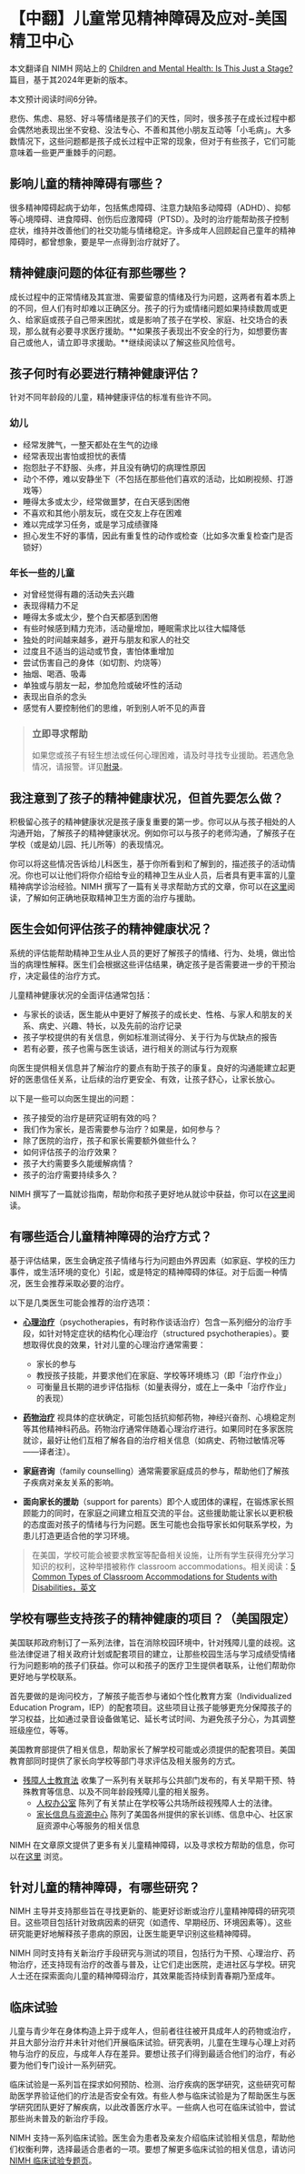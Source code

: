 # 【中翻】儿童常见精神障碍及应对-美国精卫中心

本文翻译自 NIMH 网站上的 [Children and Mental Health: Is This Just a Stage?](https://www.nimh.nih.gov/health/publications/children-and-mental-health) 篇目，基于其2024年更新的版本。

本文预计阅读时间6分钟。

悲伤、焦虑、易怒、好斗等情绪是孩子们的天性，同时，很多孩子在成长过程中都会偶然地表现出坐不安稳、没法专心、不善和其他小朋友互动等「小毛病」。大多数情况下，这些问题都是孩子成长过程中正常的现象，但对于有些孩子，它们可能意味着一些更严重棘手的问题。

## 影响儿童的精神障碍有哪些？

很多精神障碍起病于幼年，包括焦虑障碍、注意力缺陷多动障碍（ADHD）、抑郁等心境障碍、进食障碍、创伤后应激障碍（PTSD）。及时的治疗能帮助孩子控制症状，维持并改善他们的社交功能与情绪稳定。许多成年人回顾起自己童年的精神障碍时，都曾想象，要是早一点得到治疗就好了。

## 精神健康问题的体征有那些哪些？

成长过程中的正常情绪及其宣泄、需要留意的情绪及行为问题，这两者有着本质上的不同，但人们有时却难以正确区分。孩子的行为或情绪问题如果持续数周或更久、给家庭或孩子自己带来困扰，或是影响了孩子在学校、家庭、社交场合的表现，那么就有必要寻求医疗援助。**如果孩子表现出不安全的行为，如想要伤害自己或他人，请立即寻求援助。**继续阅读以了解这些风险信号。

## 孩子何时有必要进行精神健康评估？

针对不同年龄段的儿童，精神健康评估的标准有些许不同。

### 幼儿

- 经常发脾气，一整天都处在生气的边缘
- 经常表现出害怕或担忧的表情
- 抱怨肚子不舒服、头疼，并且没有确切的病理性原因
- 动个不停，难以安静坐下（不包括在那些他们喜欢的活动，比如刷视频、打游戏等）
- 睡得太多或太少，经常做噩梦，在白天感到困倦
- 不喜欢和其他小朋友玩，或在交友上存在困难
- 难以完成学习任务，或是学习成绩骤降
- 担心发生不好的事情，因此有重复性的动作或检查（比如多次重复检查门是否锁好）

### 年长一些的儿童

- 对曾经觉得有趣的活动失去兴趣
- 表现得精力不足
- 睡得太多或太少，整个白天都感到困倦
- 有些时候感到精力充沛，活动量增加，睡眠需求比以往大幅降低
- 独处的时间越来越多，避开与朋友和家人的社交
- 过度且不适当的运动或节食，害怕体重增加
- 尝试伤害自己的身体（如切割、灼烧等）
- 抽烟、喝酒、吸毒
- 单独或与朋友一起，参加危险或破坏性的活动
- 表现出自杀的念头
- 感觉有人要控制他们的思维，听到别人听不见的声音

> ### 立即寻求帮助
>
> 如果您或孩子有轻生想法或任何心理困难，请及时寻找专业援助。若遇危急情况，请报警。详见[附录](../appendix.md#危机干预与报警)。

## 我注意到了孩子的精神健康状况，但首先要怎么做？

积极留心孩子的精神健康状况是孩子康复重要的第一步。你可以从与孩子相处的人沟通开始，了解孩子的精神健康状况。例如你可以与孩子的老师沟通，了解孩子在学校（或是幼儿园、托儿所等）的表现情况。

你可以将这些情况告诉给儿科医生，基于你所看到和了解到的，描述孩子的活动情况。你也可以让他们将你介绍给专业的精神卫生从业人员，后者具有更丰富的儿童精神病学诊治经验。NIMH 撰写了一篇有关寻求帮助方式的文章，你可以在[这里](https://www.nimh.nih.gov/health/find-help)阅读，了解如何正确地获取精神卫生方面的治疗与援助。

## 医生会如何评估孩子的精神健康状况？

系统的评估能帮助精神卫生从业人员的更好了解孩子的情绪、行为、处境，做出恰当的病理性解释。医生们会根据这些评估结果，确定孩子是否需要进一步的干预治疗，决定最佳的治疗方式。

儿童精神健康状况的全面评估通常包括：

- 与家长的谈话，医生能从中更好了解孩子的成长史、性格、与家人和朋友的关系、病史、兴趣、特长，以及先前的治疗记录
- 孩子学校提供的有关信息，例如标准测试得分、关于行为与优缺点的报告
- 若有必要，孩子也需与医生谈话，进行相关的测试与行为观察

向医生提供相关信息并了解治疗的要点有助于孩子的康复。良好的沟通能建立起更好的医患信任关系，让后续的治疗更安全、有效，让孩子舒心，让家长放心。

以下是一些可以向医生提出的问题：

- 孩子接受的治疗是研究证明有效的吗？
- 我们作为家长，是否需要参与治疗？如果是，如何参与？
- 除了医院的治疗，孩子和家长需要额外做些什么？
- 如何评估孩子的治疗效果？
- 孩子大约需要多久能缓解病情？
- 孩子的治疗需要持续多久？

NIMH 撰写了一篇就诊指南，帮助你和孩子更好地从就诊中获益，你可以在[这里](https://www.nimh.nih.gov/health/publications/tips-for-talking-with-your-health-care-provider)阅读。

## 有哪些适合儿童精神障碍的治疗方式？

基于评估结果，医生会确定孩子情绪与行为问题由外界因素（如家庭、学校的压力事件，或生活环境的变化）引起，或是特定的精神障碍的体征。对于后面一种情况，医生会推荐采取必要的治疗。

以下是几类医生可能会推荐的治疗选项：

- **[心理治疗](./Psychotherapies.md)**（psychotherapies，有时称作谈话治疗）包含一系列细分的治疗手段，如针对特定症状的结构化心理治疗（structured psychotherapies）。要想取得优良的效果，针对儿童的心理治疗通常需要：

  - 家长的参与
  - 教授孩子技能，并要求他们在家庭、学校等环境练习（即「治疗作业」）
  - 可衡量且长期的进步评估指标（如量表得分，或在上一条中「治疗作业」的表现）
- **[药物治疗](./Medications.md)** 视具体的症状确定，可能包括抗抑郁药物，神经兴奋剂、心境稳定剂等其他精神科药品。药物治疗通常伴随着心理治疗进行。如果同时在多家医院就诊，最好让他们互相了解各自的治疗相关信息（如病史、药物过敏情况等——译者注）。
- **家庭咨询**（family counselling）通常需要家庭成员的参与，帮助他们了解孩子疾病对亲友关系的影响。
- **面向家长的援助**（support for parents）即个人或团体的课程，在锻炼家长照顾能力的同时，在家庭之间建立相互交流的平台。这些援助能让家长以更积极的态度面对孩子的情绪与行为问题。医生可能也会指导家长如何联系学校，为患儿打造更适合他的学习环境。

> 在美国，学校可能会被要求教室等配备相关设施，让所有学生获得充分学习知识的权利，这种举措被称作 classroom accommodations。相关阅读：[5 Common Types of Classroom Accommodations for Students with Disabilities，英文](https://www.educationadvanced.com/blog/5-common-types-of-classroom-accommodations-for-students-with-disabilities)

## 学校有哪些支持孩子的精神健康的项目？（美国限定）

美国联邦政府制订了一系列法律，旨在消除校园环境中，针对残障儿童的歧视。这些法律促进了相关政府计划或配套项目的建立，让那些校园生活与学习成绩受情绪行为问题影响的孩子们获益。你可以和孩子的医疗卫生提供者联系，让他们帮助你更好地与学校联系。

首先要做的是询问校方，了解孩子能否参与诸如个性化教育方案（Individualized Education Program，IEP）的配套项目。这些项目让孩子能够更充分保障孩子的学习权益，比如通过录音设备做笔记、延长考试时间、为避免孩子分心，为其调整班级座位，等等。

美国教育部提供了相关信息，帮助家长了解学校可能或必须提供的配套项目。美国教育部同时提供了家长向学校等部门寻求评估及相关服务的方式。

- [残障人士教育法](https://sites.ed.gov/idea) 收集了一系列有关联邦与公共部门发布的，有关早期干预、特殊教育等信息、以及不同年龄段残障儿童的相关服务。
  - [人权办公室](https://www.ed.gov/OCR) 陈列了有关禁止在学校等公共场所歧视残障人士的法律。
  - [家长信息与资源中心](https://www.parentcenterhub.org/find-your-center) 陈列了美国各州提供的家长训练、信息中心、社区家庭资源中心等服务的相关信息

NIMH 在文章原文提供了更多有关儿童精神障碍，以及寻求校方帮助的信息，你可以在[这里](https://www.nimh.nih.gov/health/publications/children-and-mental-health) 浏览。

## 针对儿童的精神障碍，有哪些研究？

NIMH 主导并支持那些旨在寻找更新的、能更好诊断或治疗儿童精神障碍的研究项目。这些项目包括针对致病因素的研究（如遗传、早期经历、环境因素等）。这些研究能更好地解释孩子患病的原因，让医生能更早识别这些精神障碍。

NIMH 同时支持有关新治疗手段研究与测试的项目，包括行为干预、心理治疗、药物治疗，还支持现有治疗的改善与普及，让它们走出医院，走进社区与学校。研究人士还在探索面向儿童的精神障碍治疗，其效果能否持续到青春期乃至成年。

## 临床试验

儿童与青少年在身体构造上异于成年人，但前者往往被开具成年人的药物或治疗，并且大部分治疗并未针对他们开展临床试验。研究表明，儿童在生理与心理上对药物与治疗的反应，与成年人存在差异。要想让孩子们得到最适合他们的治疗，有必要为他们专门设计一系列研究。

临床试验是一系列旨在探求如何预防、检测、治疗疾病的医学研究，这些研究可帮助医学界验证他们的疗法是否安全有效。有些人参与临床试验是为了帮助医生与医学研究团队更好了解疾病，以此改善医疗水平。一些病人也可在临床试验中，尝试那些尚未普及的新治疗手段。

NIMH 支持一系列临床试验。医生会为患者及亲友介绍临床试验相关信息，帮助他们权衡利弊，选择最适合患者的一项。要想了解更多临床试验的相关信息，请访问 [NIMH 临床试验专题页](https://www.nimh.nih.gov/health/trials)。
